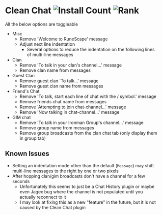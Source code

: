 # Clean Chat ![Install Count](https://img.shields.io/endpoint?url=https://api.runelite.net/pluginhub/shields/installs/plugin/clean-chat) ![Rank](https://img.shields.io/endpoint?url=https://api.runelite.net/pluginhub/shields/rank/plugin/clean-chat)

All the below options are toggleable

- Misc
  - Remove 'Welcome to RuneScape' message
  - Adjust next line indentation
    - Several options to reduce the indentation on the following lines of multi-line messages
- Clan
  - Remove 'To talk in your clan's channel...' message
  - Remove clan name from messages
- Guest Clan
  - Remove guest clan 'To talk...' message
  - Remove guest clan name from messages
- Friend's Chat
  - Remove 'To talk, start each line of chat with the / symbol.' message
  - Remove friends chat name from messages
  - Remove 'Attempting to join chat-channel...' message
  - Remove 'Now talking in chat-channel...' message
- GIM chat
  - Remove 'To talk in your Ironman Group's channel...' message
  - Remove group name from messages
  - Remove group broadcasts from the clan chat tab (only display them in group tab)

## Known Issues

- Setting an indentation mode other than the default (`Message`) may shift multi-line messages to the right by one or two pixels
- After hopping clan/gim broadcasts don't have a channel for a few seconds
  - Unfortunately this seems to just be a Chat History plugin or maybe even Jagex bug where the channel is not populated until you actually reconnect to it
  - I may look at fixing this as a new "feature" in the future, but it is not caused by the Clean Chat plugin
